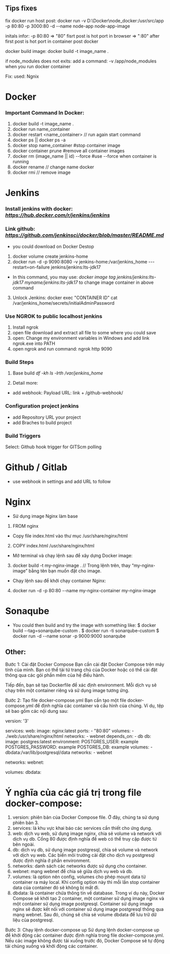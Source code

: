 ## Tips fixes
fix docker run host post: docker run -v D:\Docker\node_docker:/usr/src/app -p 80:80 -p 3000:80 -d --name node-app node-app-image

initals infor: -p 80:80 => "80" fisrt post is hot port in browser
                        => ":80" after first post is hot port in container post docker

docker build image: docker build -t image_name .

if node_modules does not exits: add a command: -v /app/node_modules when you run docker container

Fix: used: Ngnix

# Docker
### Important Command In Docker:
1. docker build -t image_name .
2. docker run name_container
3. docker restart <name_container> // run again start command
4. docker ps || docker ps -a
5. docker stop name_container #stop container image 
6. docker container prune #remove all container images
7. docker rm (image_name || id) --force #use --force when container is running
8. docker rename <container-id-or-name> <new-container-name> // change name docker
9. docker rmi <image-id-or-name> // remove image

# Jenkins
### Install jenkins with docker: *https://hub.docker.com/r/jenkins/jenkins*
### Link github: *https://github.com/jenkinsci/docker/blob/master/README.md*
  - you could download on Docker Destop
1. docker volume create jenkins-home
2. docker run -d -p 9090:8080 -v jenkins-home:/var/jenkins_home ---restart=on-failure jenkins/jenkins:lts-jdk17
  - In this command, you may use: *docker image tag jenkins/jenkins:lts-jdk17 myname/jenkins:lts-jdk17* to change image container in above command
3. Unlock Jenkins: docker exec "CONTAINER ID" cat /var/jenkins_home/secrets/initialAdminPassword

### Use NGROK to public localhost jenkins
1. Install ngrok 
2. open file download and extract all file to some where you could save
3. open: Change my environment variables in Windows and add link ngrok.exe into PATH
4. open ngrok and run command: ngrok http 9090

### Build Steps
1. Base build
*df -kh*
*ls -lrth /var/jenkins_home*

2. Detail more:
  - add webhook: Payload URL: link + /github-webhook/

### Configuration project jenkins
- add Repository URL your project
- add Braches to build project

### Build Triggers
Select: Github hook trigger for GITScm polling


# Github / Gitlab 
 - use webhook in settings and add URL to follow

# Nginx
  - Sử dụng image Nginx làm base
  1. FROM nginx
  - Copy file index.html vào thư mục /usr/share/nginx/html
  2. COPY index.html /usr/share/nginx/html
  - Mở terminal và chạy lệnh sau để xây dựng Docker image:
  3. docker build -t my-nginx-image . // Trong lệnh trên, thay “my-nginx-image” bằng tên bạn muốn đặt cho image.
  - Chạy lệnh sau để khởi chạy container Nginx:
  4. docker run -d -p 80:80 --name my-nginx-container my-nginx-image



# Sonaqube
 - You could then build and try the image with something like:
  $ docker build --tag=sonarqube-custom .
  $ docker run -ti sonarqube-custom
  $ docker run -d --name sonar -p 9000:9000 sonarqube



## Other:
Bước 1: Cài đặt Docker Compose
Bạn cần cài đặt Docker Compose trên máy tính của mình. Bạn có thể tải từ trang chủ của Docker hoặc có thể cài đặt thông qua các gói phần mềm của hệ điều hành.

Tiếp đến, bạn sẽ tạo Dockerfile để xác định environment. Mỗi dịch vụ sẽ chạy trên một container riêng và sử dụng image tương ứng.

Bước 2: Tạo file docker-compose.yml
Bạn cần tạo một file docker-compose.yml để định nghĩa các container và cấu hình của chúng. Ví dụ, tệp sẽ bao gồm các nội dung sau:


version: '3'

services:
  web:
    image: nginx:latest
    ports:
      - "80:80"
    volumes:
      - ./web:/usr/share/nginx/html
    networks:
      - webnet
    depends_on:
      - db
  db:
    image: postgres:latest
    environment:
      POSTGRES_USER: example
      POSTGRES_PASSWORD: example
      POSTGRES_DB: example
    volumes:
      - dbdata:/var/lib/postgresql/data
    networks:
      - webnet

networks:
  webnet:

volumes:
  dbdata:

# Ý nghĩa của các giá trị trong file docker-compose:
1. version: phiên bản của Docker Compose file. Ở đây, chúng ta sử dụng phiên bản 3.
2. services: là khu vực khai báo các services cần thiết cho ứng dụng.
3. web: dịch vụ web, sử dụng image nginx, chia sẻ volume và network với dịch vụ db. Cổng 80 được định nghĩa để web có thể truy cập được từ bên ngoài.
4. db: dịch vụ db, sử dụng image postgresql, chia sẻ volume và network với dịch vụ web. Các biến môi trường cài đặt cho dịch vụ postgresql được định nghĩa ở phần environment.
5. networks: danh sách các networks được sử dụng cho container.
6. webnet: mạng webnet để chia sẻ giữa dịch vụ web và db.
7. volumes: là option nên config, volumes cho phép mount data từ container ra máy local. Khi config option này thì mỗi lần stop container data của container đó sẽ không bị mất đi.
8. dbdata: là container chứa thông tin về database.
Trong ví dụ này, Docker Compose sẽ khởi tạo 2 container, một container sử dụng image nginx và một container sử dụng image postgresql. Container sử dụng image nginx sẽ được kết nối với container sử dụng image postgresql thông qua mạng webnet. Sau đó, chúng sẽ chia sẻ volume dbdata để lưu trữ dữ liệu của postgresql.

Bước 3: Chạy lệnh docker-compose up
Sử dụng lệnh docker-compose up để khởi động các container được định nghĩa trong file docker-compose.yml. Nếu các image không được tải xuống trước đó, Docker Compose sẽ tự động tải chúng xuống và khởi động các container.